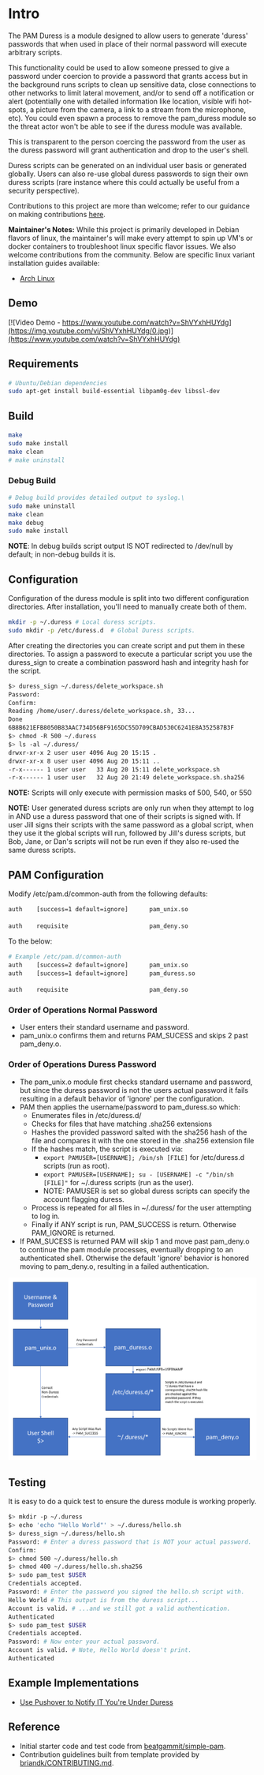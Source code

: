 # Intro

The PAM Duress is a module designed to allow users to generate 'duress' passwords that when used in place of their
normal password will execute arbitrary scripts.

This functionality could be used to allow someone pressed to give a password under coercion to provide a password that
grants access but in the background runs scripts to clean up sensitive data, close connections to other networks to
limit lateral movement, and/or to send off a notification or alert (potentially one with detailed information like
location, visible wifi hot-spots, a picture from the camera, a link to a stream from the microphone, etc). You could
even spawn a process to remove the pam_duress module so the threat actor won't be able to see if the duress module was
available.

This is transparent to the person coercing the password from the user as the duress password will grant authentication
and drop to the user's shell.

Duress scripts can be generated on an individual user basis or generated globally. Users can also re-use global duress
passwords to sign their own duress scripts (rare instance where this could actually be useful from a security
perspective).

Contributions to this project are more than welcome; refer to our guidance on making contributions
[here](docs/Contributing.md).

**Maintainer's Notes:** While this project is primarily developed in Debian
flavors of linux, the maintainer's will make every attempt to spin up VM's or
docker containers to troubleshoot linux specific flavor issues. We also
welcome contributions from the community. Below are specific linux variant
installation guides available:

- [Arch Linux](docs/ArchLinux.md)

## Demo

[![Video Demo - https://www.youtube.com/watch?v=ShVYxhHUYdg](https://img.youtube.com/vi/ShVYxhHUYdg/0.jpg)](https://www.youtube.com/watch?v=ShVYxhHUYdg)

## Requirements

```bash
# Ubuntu/Debian dependencies
sudo apt-get install build-essential libpam0g-dev libssl-dev
```

## Build

```bash
make
sudo make install
make clean
# make uninstall
```

### Debug Build

```bash
# Debug build provides detailed output to syslog.\
sudo make uninstall
make clean
make debug
sudo make install
```

**NOTE**: In debug builds script output IS NOT redirected to /dev/null by default; in non-debug builds it is.

## Configuration

Configuration of the duress module is split into two different configuration directories. After installation, you'll
need to manually create both of them.

```bash
mkdir -p ~/.duress # Local duress scripts.
sudo mkdir -p /etc/duress.d  # Global Duress scripts.
```

After creating the directories you can create script and put them in these directories. To assign a password to execute
a particular script you use the duress_sign to create a combination password hash and integrity hash for the script.

```bash
$> duress_sign ~/.duress/delete_workspace.sh
Password: 
Confirm: 
Reading /home/user/.duress/delete_workspace.sh, 33...
Done
6B8B621EFB8050B83AAC734D56BF9165DC55D709CBAD530C6241E8A352587B3F
$> chmod -R 500 ~/.duress
$> ls -al ~/.duress/
drwxr-xr-x 2 user user 4096 Aug 20 15:15 .
drwxr-xr-x 8 user user 4096 Aug 20 15:11 ..
-r-x------ 1 user user   33 Aug 20 15:11 delete_workspace.sh
-r-x------ 1 user user   32 Aug 20 21:49 delete_workspace.sh.sha256
```

**NOTE:** Scripts will only execute with permission masks of 500, 540, or 550

**NOTE:** User generated duress scripts are only run when they attempt to log in AND use a duress password that one of
their scripts is signed with. If user Jill signs their scripts with the same password as a global script, when they use
it the global scripts will run, followed by Jill's duress scripts, but Bob, Jane, or Dan's scripts will not be run even
if they also re-used the same duress scripts.

## PAM Configuration

Modify /etc/pam.d/common-auth from the following defaults:

```bash
auth    [success=1 default=ignore]      pam_unix.so

auth    requisite                       pam_deny.so
```

To the below:

```bash
# Example /etc/pam.d/common-auth
auth    [success=2 default=ignore]      pam_unix.so
auth    [success=1 default=ignore]      pam_duress.so

auth    requisite                       pam_deny.so
```

### Order of Operations Normal Password

- User enters their standard username and password.
- pam_unix.o confirms them and returns PAM_SUCESS and skips 2 past pam_deny.o.

### Order of Operations Duress Password

- The pam_unix.o module first checks standard username and password, but since the duress password is not the users
  actual password it fails resulting in a default behavior of 'ignore' per the configuration.
- PAM then applies the username/password to pam_duress.so which:
  - Enumerates files in /etc/duress.d/
  - Checks for files that have matching .sha256 extensions
  - Hashes the provided password salted with the sha256 hash of the file and compares it with the one stored in the
    .sha256 extension file
  - If the hashes match, the script is executed via:
    - `export PAMUSER=[USERNAME]; /bin/sh [FILE]` for /etc/duress.d scripts (run as root).
    - `export PAMUSER=[USERNAME]; su - [USERNAME] -c "/bin/sh [FILE]"` for ~/.duress scripts (run as the user).
    - NOTE: PAMUSER is set so global duress scripts can specify the account flagging duress.
  - Process is repeated for all files in ~/.duress/ for the user attempting to log in.
  - Finally if ANY script is run, PAM_SUCCESS is return. Otherwise PAM_IGNORE is returned.
- If PAM_SUCESS is returned PAM will skip 1 and move past pam_deny.o to continue the pam module processes, eventually
  dropping to an authenticated shell. Otherwise the default 'ignore' behavior is honored moving to pam_deny.o,
  resulting in a failed authentication.

![Simple Flow Diagram](docs/img/diagram.png "Simple Flow Diagram")

## Testing

It is easy to do a quick test to ensure the duress module is working properly.

```bash
$> mkdir -p ~/.duress
$> echo 'echo "Hello World"' > ~/.duress/hello.sh
$> duress_sign ~/.duress/hello.sh
Password: # Enter a duress password that is NOT your actual password.
Confirm: 
$> chmod 500 ~/.duress/hello.sh
$> chmod 400 ~/.duress/hello.sh.sha256
$> sudo pam_test $USER
Credentials accepted.
Password: # Enter the password you signed the hello.sh script with.
Hello World # This output is from the duress script...
Account is valid. # ...and we still got a valid authentication.
Authenticated
$> sudo pam_test $USER
Credentials accepted.
Password: # Now enter your actual password.
Account is valid. # Note, Hello World doesn't print.
Authenticated
```

## Example Implementations

- [Use Pushover to Notify IT You're Under Duress](docs/examples/Pushover.md)

## Reference

- Initial starter code and test code from [beatgammit/simple-pam](https://github.com/beatgammit/simple-pam).
- Contribution guidelines built from template provided by
  [briandk/CONTRIBUTING.md](https://gist.github.com/briandk/3d2e8b3ec8daf5a27a62).


